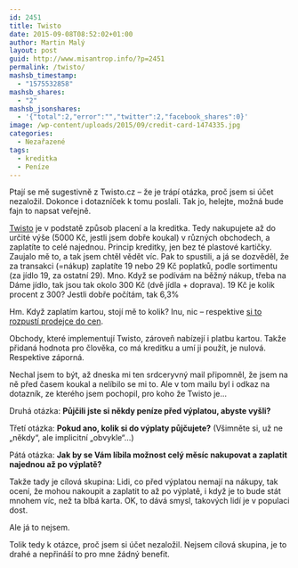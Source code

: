 ```yaml
---
id: 2451
title: Twisto
date: 2015-09-08T08:52:02+01:00
author: Martin Malý
layout: post
guid: http://www.misantrop.info/?p=2451
permalink: /twisto/
mashsb_timestamp:
  - "1575532858"
mashsb_shares:
  - "2"
mashsb_jsonshares:
  - '{"total":2,"error":"","twitter":2,"facebook_shares":0}'
image: /wp-content/uploads/2015/09/credit-card-1474335.jpg
categories:
  - Nezařazené
tags:
  - kreditka
  - Peníze
---
```

Ptají se mě sugestivně z Twisto.cz &#8211; že je trápí otázka, proč jsem si účet nezaložil. Dokonce i dotazníček k tomu poslali. Tak jo, helejte, možná bude fajn to napsat veřejně.

<!--more-->

[Twisto](http://twisto.cz) je v podstatě způsob placení a la kreditka. Tedy nakupujete až do určité výše (5000 Kč, jestli jsem dobře koukal) v různých obchodech, a zaplatíte to celé najednou. Princip kreditky, jen bez té plastové kartičky. Zaujalo mě to, a tak jsem chtěl vědět víc. Pak to spustili, a já se dozvěděl, že za transakci (=nákup) zaplatíte 19 nebo 29 Kč poplatků, podle sortimentu (za jídlo 19, za ostatní 29). Mno. Když se podívám na běžný nákup, třeba na Dáme jídlo, tak jsou tak okolo 300 Kč (dvě jídla + doprava). 19 Kč je kolik procent z 300? Jestli dobře počítám, tak 6,3%

Hm. Když zaplatím kartou, stojí mě to kolik? Inu, nic &#8211; respektive [si to rozpustí prodejce do cen](http://www.misantrop.info/nesetrime/).

Obchody, které implementují Twisto, zároveň nabízejí i platbu kartou. Takže přidaná hodnota pro člověka, co má kreditku a umí ji použít, je nulová. Respektive záporná.

Nechal jsem to být, až dneska mi ten srdceryvný mail připomněl, že jsem na ně před časem koukal a nelíbilo se mi to. Ale v tom mailu byl i odkaz na dotazník, ze kterého jsem pochopil, pro koho že Twisto je&#8230;

Druhá otázka: **Půjčili jste si někdy peníze před výplatou, abyste vyšli?**

Třetí otázka: **Pokud ano, kolik si do výplaty půjčujete?** (Všimněte si, už ne &#8222;někdy&#8220;, ale implicitní &#8222;obvykle&#8220;&#8230;)

Pátá otázka: **Jak by se Vám líbila možnost celý měsíc nakupovat a zaplatit najednou až po výplatě?**

Takže tady je cílová skupina: Lidi, co před výplatou nemají na nákupy, tak ocení, že mohou nakoupit a zaplatit to až po výplatě, i když je to bude stát mnohem víc, než ta blbá karta. OK, to dává smysl, takových lidí je v populaci dost.

Ale já to nejsem.

Tolik tedy k otázce, proč jsem si účet nezaložil. Nejsem cílová skupina, je to drahé a nepřináší to pro mne žádný benefit.